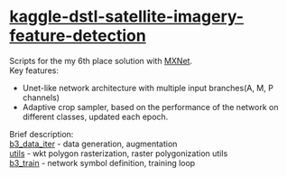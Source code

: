 # [kaggle-dstl-satellite-imagery-feature-detection](https://www.kaggle.com/c/dstl-satellite-imagery-feature-detection)
Scripts for the my 6th place solution with [MXNet](https://github.com/dmlc/mxnet).  
Key features:
- Unet-like network architecture with multiple input branches(A, M, P channels)
- Adaptive crop sampler, based on the performance of the network on different classes, updated each epoch.  

Brief description:  
[b3_data_iter](b3_data_iter.py) - data generation, augmentation  
[utils](utils.py) - wkt polygon rasterization, raster polygonization utils  
[b3_train](b3_train.py) - network symbol definition, training loop
